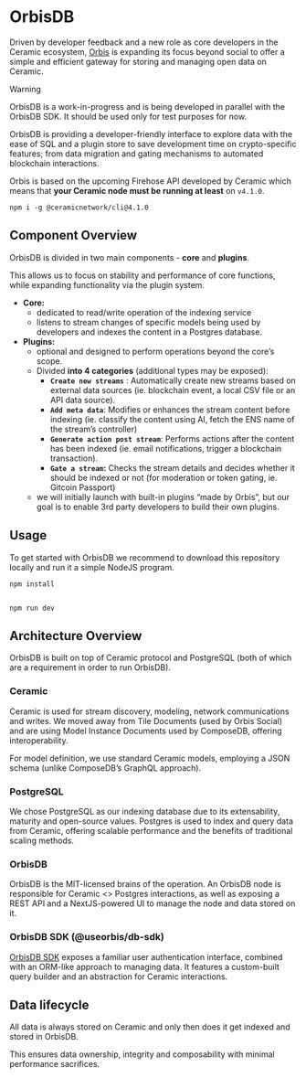 # OrbisDB
Driven by developer feedback and a new role as core developers in the Ceramic ecosystem, [Orbis](https://useorbis.com) is expanding its focus beyond social to offer a simple and efficient gateway for storing and managing open data on Ceramic.

> [!WARNING]  
> OrbisDB is a work-in-progress and is being developed in parallel with the OrbisDB SDK. It should be used only for test purposes for now.

OrbisDB is providing a developer-friendly interface to explore data with the ease of SQL and a plugin store to save development time on crypto-specific features; from data migration and gating mechanisms to automated blockchain interactions.

Orbis is based on the upcoming Firehose API developed by Ceramic which means that **your Ceramic node must be running at least** on `v4.1.0`. 

    npm i -g @ceramicnetwork/cli@4.1.0

## Component Overview
OrbisDB is divided in two main components - **core** and **plugins**.

This allows us to focus on stability and performance of core functions, while expanding functionality via the plugin system.

- **Core:**
    - dedicated to read/write operation of the indexing service
    - listens to stream changes of specific models being used by developers and indexes the content in a Postgres database.
- **Plugins:**
    - optional and designed to perform operations beyond the core’s scope.
    - Divided **into 4 categories** (additional types may be exposed):
        - **`Create new streams`** : Automatically create new streams based on external data sources (ie. blockchain event, a local CSV file or an API data source).
        - **`Add meta data`**: Modifies or enhances the stream content before indexing (ie. classify the content using AI, fetch the ENS name of the stream’s controller)
        - **`Generate action post stream`**: Performs actions after the content has been indexed (ie. email notifications, trigger a blockchain transaction).
        - **`Gate a stream`:** Checks the stream details and decides whether it should be indexed or not (for moderation or token gating, ie. Gitcoin Passport)
    - we will initially launch with built-in plugins “made by Orbis”, but our goal is to enable 3rd party developers to build their own plugins.

## Usage
To get started with OrbisDB we recommend to download this repository locally and run it a simple NodeJS program.

    npm install


    npm run dev

## Architecture Overview

OrbisDB is built on top of Ceramic protocol and PostgreSQL (both of which are a requirement in order to run OrbisDB).

### Ceramic

Ceramic is used for stream discovery, modeling, network communications and writes.
We moved away from Tile Documents (used by Orbis Social) and are using Model Instance Documents used by ComposeDB, offering interoperability.

For model definition, we use standard Ceramic models, employing a JSON schema (unlike ComposeDB’s GraphQL approach). 

### PostgreSQL

We chose PostgreSQL as our indexing database due to its extensability, maturity and open-source values.
Postgres is used to index and query data from Ceramic, offering scalable performance and the benefits of traditional scaling methods.

### OrbisDB

OrbisDB is the MIT-licensed brains of the operation.
An OrbisDB node is responsible for Ceramic <> Postgres interactions, as well as exposing a REST API and a NextJS-powered UI to manage the node and data stored on it.

### OrbisDB SDK (@useorbis/db-sdk)

[OrbisDB SDK](https://github.com/OrbisWeb3/db-sdk) exposes a familiar user authentication interface, combined with an ORM-like approach to managing data.
It features a custom-built query builder and an abstraction for Ceramic interactions.

## Data lifecycle
All data is always stored on Ceramic and only then does it get indexed and stored in OrbisDB.

This ensures data ownership, integrity and composability with minimal performance sacrifices.